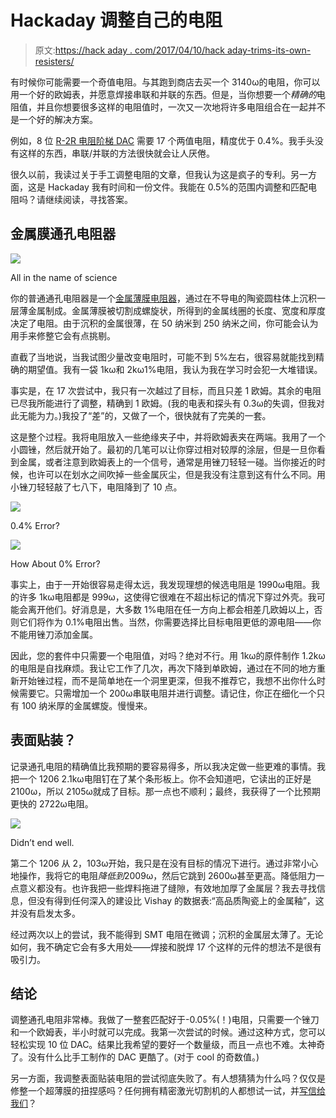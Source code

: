 # Hackaday 调整自己的电阻

> 原文:[https://hack aday . com/2017/04/10/hack aday-trims-its-own-resisters/](https://hackaday.com/2017/04/10/hackaday-trims-its-own-resistors/)

有时候你可能需要一个奇值电阻。与其跑到商店去买一个 3140ω的电阻，你可以用一个好的欧姆表，并愿意焊接串联和并联的东西。但是，当你想要一个*精确的*电阻值，并且你想要很多这样的电阻值时，一次又一次地将许多电阻组合在一起并不是一个好的解决方案。

例如，8 位 [R-2R 电阻阶梯 DAC](https://en.wikipedia.org/wiki/Resistor_ladder#R-2R_resistor_ladder_network_.28digital_to_analog_conversion.2C_or_DAC.29) 需要 17 个两值电阻，精度优于 0.4%。我手头没有这样的东西，串联/并联的方法很快就会让人厌倦。

很久以前，我读过关于手工调整电阻的文章，但我认为这是疯子的专利。另一方面，这是 Hackaday 我有时间和一份文件。我能在 0.5%的范围内调整和匹配电阻吗？请继续阅读，寻找答案。

## 金属膜通孔电阻器

[![](../Images/1bb5ea55d0b0e5922784508ecb0b1ea7.png)](https://hackaday.com/wp-content/uploads/2017/03/dscf9333_thumbnail.png)

All in the name of science

你的普通通孔电阻器是一个[金属薄膜电阻器](http://www.resistorguide.com/metal-film-resistor/)，通过在不导电的陶瓷圆柱体上沉积一层薄金属制成。金属薄膜被切割成螺旋状，所得到的金属线圈的长度、宽度和厚度决定了电阻。由于沉积的金属很薄，在 50 纳米到 250 纳米之间，你可能会认为用手来修整它会有点挑剔。

直截了当地说，当我试图少量改变电阻时，可能不到 5%左右，很容易就能找到精确的期望值。我有一袋 1kω和 2kω1%电阻，我认为我在学习时会犯一大堆错误。

事实是，在 17 次尝试中，我只有一次越过了目标，而且只差 1 欧姆。其余的电阻已尽我所能进行了调整，精确到 1 欧姆。(我的电表和探头有 0.3ω的失调，但我对此无能为力。)我投了“差”的，又做了一个，很快就有了完美的一套。

这是整个过程。我将电阻放入一些绝缘夹子中，并将欧姆表夹在两端。我用了一个小圆锉，然后就开始了。最初的几笔可以让你穿过相对较厚的涂层，但是一旦你看到金属，或者注意到欧姆表上的一个信号，通常是用锉刀轻轻一碰。当你接近的时候，也许可以在划水之间吹掉一些金属灰尘，但是我没有注意到这有什么不同。用小锉刀轻轻敲了七八下，电阻降到了 10 点。

[![](../Images/5d463b498e2e819fa05739f7321736e0.png)](https://hackaday.com/dscf9314/)

0.4% Error?

[![](../Images/7ad0561a73fe5c042b012c70c77228bd.png)](https://hackaday.com/dscf9316/)

How About 0% Error?

事实上，由于一开始很容易走得太远，我发现理想的候选电阻是 1990ω电阻。我的许多 1kω电阻都是 999ω，这使得它很难在不超出标记的情况下穿过外壳。我可能会离开他们。好消息是，大多数 1%电阻在任一方向上都会相差几欧姆以上，否则它们将作为 0.1%电阻出售。当然，你需要选择比目标电阻更低的源电阻——你不能用锉刀添加金属。

因此，您的套件中只需要一个电阻值，对吗？绝对不行。用 1kω的原件制作 1.2kω的电阻是自找麻烦。我让它工作了几次，再次下降到单欧姆，通过在不同的地方重新开始锉过程，而不是简单地在一个洞里更深，但我不推荐它，我想不出你什么时候需要它。只需增加一个 200ω串联电阻并进行调整。请记住，你正在细化一个只有 100 纳米厚的金属螺旋。慢慢来。

## 表面贴装？

记录通孔电阻的精确值比我预期的要容易得多，所以我决定做一些更难的事情。我把一个 1206 2.1kω电阻钉在了某个条形板上。你不会知道吧，它读出的正好是 2100ω，所以 2105ω就成了目标。那一点也不顺利；最终，我获得了一个比预期更快的 2722ω电阻。

[![](../Images/7a343f82a506ee7347eef78489d11053.png)](https://hackaday.com/wp-content/uploads/2017/03/dscf9337_thumbnail.png)

Didn’t end well.

第二个 1206 从 2，103ω开始，我只是在没有目标的情况下进行。通过非常小心地操作，我将它的电阻*降低到*2009ω，然后它跳到 2600ω甚至更高。降低阻力一点意义都没有。也许我把一些焊料拖进了缝隙，有效地加厚了金属层？我去寻找信息，但没有得到任何深入的建设比 Vishay 的数据表:“高品质陶瓷上的金属釉”，这并没有启发太多。

经过两次以上的尝试，我不能得到 SMT 电阻在微调；沉积的金属层太薄了。无论如何，我不确定它会有多大用处——焊接和脱焊 17 个这样的元件的想法不是很有吸引力。

## 结论

调整通孔电阻非常棒。我做了一整套匹配好于-0.05%(！)电阻，只需要一个锉刀和一个欧姆表，半小时就可以完成。我第一次尝试的时候。通过这种方式，您可以轻松实现 10 位 DAC。结果比我希望的要好一个数量级，而且一点也不难。太神奇了。没有什么比手工制作的 DAC 更酷了。(对于 cool 的奇数值。)

另一方面，我调整表面贴装电阻的尝试彻底失败了。有人想猜猜为什么吗？仅仅是修整一个超薄膜的扭捏感吗？任何拥有精密激光切割机的人都想试一试，并[写信给我们](mailto:tips@Hackaday.com)？